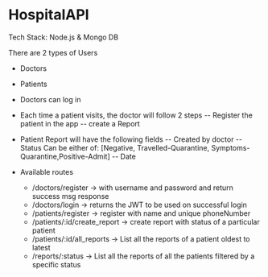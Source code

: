 # HospitalAPI
Tech Stack: Node.js &amp; Mongo DB

There are 2 types of Users
- Doctors
- Patients

- Doctors can log in
- Each time a patient visits, the doctor will follow 2 steps
    -- Register the patient in the app
    -- create a Report

- Patient Report will have the following fields
    -- Created by doctor
    -- Status Can be either of: [Negative, Travelled-Quarantine, Symptoms-Quarantine,Positive-Admit]
    -- Date

- Available routes
    - /doctors/register → with username and password and return success msg response
    - /doctors/login → returns the JWT to be used on successful login
    - /patients/register → register with name and unique phoneNumber
    - /patients/:id/create_report → create report with status of a particular patient
    - /patients/:id/all_reports → List all the reports of a patient oldest to latest
    - /reports/:status → List all the reports of all the patients filtered by a specific status